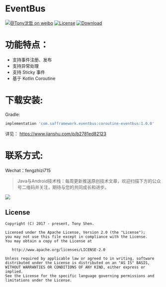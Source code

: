 # EventBus

[![@Tony沈哲 on weibo](https://img.shields.io/badge/weibo-%40Tony%E6%B2%88%E5%93%B2-blue.svg)](http://www.weibo.com/fengzhizi715)
[![License](https://img.shields.io/badge/license-Apache%202-lightgrey.svg)](https://www.apache.org/licenses/LICENSE-2.0.html)
[ ![Download](https://api.bintray.com/packages/fengzhizi715/maven/coroutine-eventbus/images/download.svg) ](https://bintray.com/fengzhizi715/maven/coroutine-eventbus/_latestVersion)

# 功能特点：

* 支持事件注册、发布
* 支持异常处理
* 支持 Sticky 事件
* 基于 Kotlin Coroutine

# 下载安装:

Gradle:
```groovy
implementation 'com.safframework.eventbus:coroutine-eventbus:1.0.0'
```

详见： https://www.jianshu.com/p/b2781ed82123

# 联系方式:

Wechat：fengzhizi715

> Java与Android技术栈：每周更新推送原创技术文章，欢迎扫描下方的公众号二维码并关注，期待与您的共同成长和进步。

![](https://user-gold-cdn.xitu.io/2018/7/24/164cc729c7c69ac1?w=344&h=344&f=jpeg&s=9082)


License
-------

    Copyright (C) 2017 - present, Tony Shen.

    Licensed under the Apache License, Version 2.0 (the "License");
    you may not use this file except in compliance with the License.
    You may obtain a copy of the License at

       http://www.apache.org/licenses/LICENSE-2.0

    Unless required by applicable law or agreed to in writing, software
    distributed under the License is distributed on an "AS IS" BASIS,
    WITHOUT WARRANTIES OR CONDITIONS OF ANY KIND, either express or implied.
    See the License for the specific language governing permissions and
    limitations under the License.
